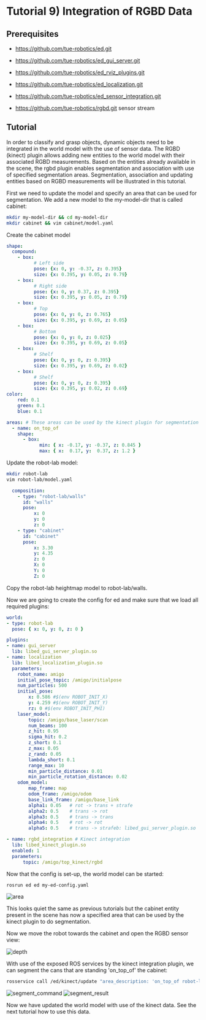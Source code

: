 # Tutorial 9) Integration of RGBD Data

## Prerequisites

- <https://github.com/tue-robotics/ed.git>
- <https://github.com/tue-robotics/ed_gui_server.git>
- <https://github.com/tue-robotics/ed_rviz_plugins.git>
- <https://github.com/tue-robotics/ed_localization.git>
- <https://github.com/tue-robotics/ed_sensor_integration.git>

- <https://github.com/tue-robotics/rgbd.git> sensor stream

## Tutorial

In order to classify and grasp objects, dynamic objects need to be integrated in the world model with the use of sensor data. The RGBD (kinect) plugin allows adding new entities to the world model with their associated RGBD measurements. Based on the entities already available in the scene, the rgbd plugin enables segmentation and association with use of specified segmentation areas.
Segmentation, association and updating entities based on RGBD measurements will be illustrated in this tutorial.

First we need to update the model and specify an area that can be used for segmentation. We add a new model to the my-model-dir that is called cabinet:

```bash
mkdir my-model-dir && cd my-model-dir
mkdir cabinet && vim cabinet/model.yaml
```

Create the cabinet model

```yaml
shape:
  compound:
    - box:
          # Left side
          pose: {x: 0, y: -0.37, z: 0.395}
          size: {x: 0.395, y: 0.05, z: 0.79}
    - box:
          # Right side
          pose: {x: 0, y: 0.37, z: 0.395}
          size: {x: 0.395, y: 0.05, z: 0.79}
    - box:
          # Top
          pose: {x: 0, y: 0, z: 0.765}
          size: {x: 0.395, y: 0.69, z: 0.05}
    - box:
          # Bottom
          pose: {x: 0, y: 0, z: 0.025}
          size: {x: 0.395, y: 0.69, z: 0.05}
    - box:
          # Shelf
          pose: {x: 0, y: 0, z: 0.395}
          size: {x: 0.395, y: 0.69, z: 0.02}
    - box:
          # Shelf
          pose: {x: 0, y: 0, z: 0.395}
          size: {x: 0.395, y: 0.02, z: 0.69}
color:
    red: 0.1
    green: 0.1
    blue: 0.1

areas: # These areas can be used by the kinect plugin for segmentation
  - name: on_top_of
    shape:
      - box:
            min: { x: -0.17, y: -0.37, z: 0.845 }
            max: { x:  0.17, y:  0.37, z: 1.2 }
```

Update the robot-lab model:

```bash
mkdir robot-lab
vim robot-lab/model.yaml
```

```yaml
  composition:
    - type: "robot-lab/walls"
      id: "walls"
      pose:
          x: 0
          y: 0
          z: 0
    - type: "cabinet"
      id: "cabinet"
      pose:
          x: 3.30
          y: 4.35
          z: 0
          X: 0
          Y: 0
          Z: 0
```

Copy the robot-lab heightmap model to robot-lab/walls.

Now we are going to create the config for ed and make sure that we load all required plugins:

```yaml
world:
- type: robot-lab
  pose: { x: 0, y: 0, z: 0 }

plugins:
- name: gui_server
  lib: libed_gui_server_plugin.so
- name: localization
  lib: libed_localization_plugin.so
  parameters:
    robot_name: amigo
    initial_pose_topic: /amigo/initialpose
    num_particles: 500
    initial_pose:
        x: 0.586 #$(env ROBOT_INIT_X)
        y: 4.259 #$(env ROBOT_INIT_Y)
        rz: 0 #$(env ROBOT_INIT_PHI)
    laser_model:
        topic: /amigo/base_laser/scan
        num_beams: 100
        z_hit: 0.95
        sigma_hit: 0.2
        z_short: 0.1
        z_max: 0.05
        z_rand: 0.05
        lambda_short: 0.1
        range_max: 10
        min_particle_distance: 0.01
        min_particle_rotation_distance: 0.02
    odom_model:
        map_frame: map
        odom_frame: /amigo/odom
        base_link_frame: /amigo/base_link
        alpha1: 0.05   # rot -> trans + strafe
        alpha2: 0.5    # trans -> rot
        alpha3: 0.5    # trans -> trans
        alpha4: 0.5    # rot -> rot
        alpha5: 0.5    # trans -> strafeb: libed_gui_server_plugin.so

- name: rgbd_integration # Kinect integration
  lib: libed_kinect_plugin.so
  enabled: 1
  parameters:
      topic: /amigo/top_kinect/rgbd
```

Now that the config is set-up, the world model can be started:

```bash
rosrun ed ed my-ed-config.yaml
```

![area](img/area.png)

This looks quiet the same as previous tutorials but the cabinet entity present in the scene has now a specified area that can be used by the kinect plugin to do segmentation.

Now we move the robot towards the cabinet and open the RGBD sensor view:

![depth](img/depth.png)

With use of the exposed ROS services by the kinect integration plugin, we can segment the cans that are standing 'on_top_of' the cabinet:

```bash
rosservice call /ed/kinect/update "area_description: 'on_top_of robot-lab/cabinet'"
```

![segment_command](img/segment_command.png)
![segment_result](img/segment_result.png)

Now we have updated the world model with use of the kinect data. See the next tutorial how to use this data.
